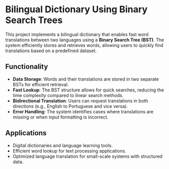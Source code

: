 # Bilingual Dictionary Using Binary Search Trees  

This project implements a bilingual dictionary that enables fast word translations between two languages using a **Binary Search Tree (BST)**. The system efficiently stores and retrieves words, allowing users to quickly find translations based on a predefined dataset.

## Functionality  
- **Data Storage**: Words and their translations are stored in two separate BSTs for efficient retrieval.  
- **Fast Lookup**: The BST structure allows for quick searches, reducing the time complexity compared to linear search methods.  
- **Bidirectional Translation**: Users can request translations in both directions (e.g., English to Portuguese and vice versa).  
- **Error Handling**: The system identifies cases where translations are missing or when input formatting is incorrect.  

## Applications  
- Digital dictionaries and language learning tools.  
- Efficient word lookup for text processing applications.  
- Optimized language translation for small-scale systems with structured data.  
